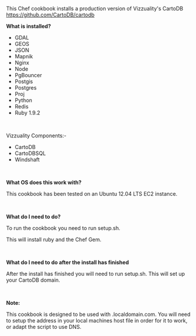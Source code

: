 This Chef cookbook installs a production version of Vizzuality's CartoDB https://github.com/CartoDB/cartodb


**What is installed?**

* GDAL
* GEOS
* JSON
* Mapnik
* Nginx
* Node
* PgBouncer
* Postgis
* Postgres
* Proj
* Python
* Redis
* Ruby 1.9.2
 <br />  
 
Vizzuality Components:-

* CartoDB
* CartoDBSQL
* Windshaft

<br />
   
**What OS does this work with?**

This cookbook has been tested on an Ubuntu 12.04 LTS EC2 instance.

   <br />
   
**What do I need to do?**

To run the cookbook you need to run setup.sh.

This will install ruby and the Chef Gem.

<br />

**What do I need to do after the install has finished**

After the install has finished you will need to run setup.sh.  This will set up your CartoDB domain.


<br />

**Note:**

This cookbook is designed to be used with <domain>.localdomain.com.  You will need to setup the address in your local machines host file in order for it to work, or adapt the script to use DNS.

